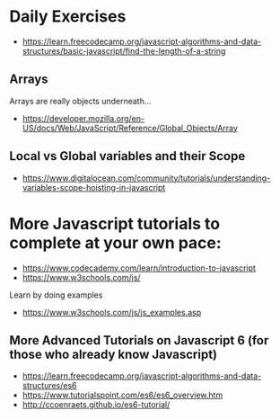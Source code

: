 # Daily Exercises

* https://learn.freecodecamp.org/javascript-algorithms-and-data-structures/basic-javascript/find-the-length-of-a-string

## Arrays

Arrays are really objects underneath...
* https://developer.mozilla.org/en-US/docs/Web/JavaScript/Reference/Global_Objects/Array

## Local vs Global variables and their Scope

* https://www.digitalocean.com/community/tutorials/understanding-variables-scope-hoisting-in-javascript

# More Javascript tutorials to complete at  your own pace:

* https://www.codecademy.com/learn/introduction-to-javascript
* https://www.w3schools.com/js/

Learn by doing examples

* https://www.w3schools.com/js/js_examples.asp


## More Advanced Tutorials on Javascript 6 (for those who already know Javascript) 

* https://learn.freecodecamp.org/javascript-algorithms-and-data-structures/es6
* https://www.tutorialspoint.com/es6/es6_overview.htm
* http://ccoenraets.github.io/es6-tutorial/
